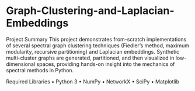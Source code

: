 # Graph-Clustering-and-Laplacian-Embeddings

Project Summary
This project demonstrates from-scratch implementations of several spectral graph clustering techniques (Fiedler’s method, maximum modularity, recursive partitioning) and Laplacian embeddings. Synthetic multi-cluster graphs are generated, partitioned, and then visualized in low-dimensional spaces, providing hands-on insight into the mechanics of spectral methods in Python.

Required Libraries
	•	Python 3
	•	NumPy
	•	NetworkX
	•	SciPy
	•	Matplotlib
